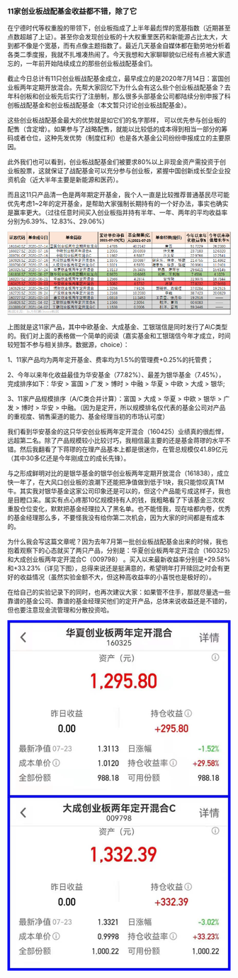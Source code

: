 ### 11家创业板战配基金收益都不错，除了它

在宁德时代等权重股的带领下，创业板指成了上半年最彪悍的宽基指数（近期甚至点数超越了上证）。甚至你会发现创业板的十大权重里医药和新能源占比太大，大到都不像是个宽基，而有点像主题指数了。最近几天基金自媒体都在勤劳地分析着各类二季度报，我就不扎堆凑热闹了。今天我想和大家聊聊貌似已经有点被大家遗忘的，一年前开始陆续成立的那些创业板战配基金们。

截止今日总计有11只创业板战配基金成立，最早成立的是2020年7月14日：富国创业板两年定期开放混合。先帮大家回忆下为什么会有这么些个创业板战配基金？去年科创板和创业板先后实行了注册制，那么很多头部基金公司都陆续分别申报了科创板战配基金和创业板战配基金（本文暂只讨论创业板战配基金）。

这些创业板战配基金最大的优势就是如它们的名字那样， 可以优先参与创业板的配售（含定增）。如果参与了战略配售，就能以比较低的成本得到相当一部分的筹码或者仓位，这种先发优势（制度红利）也是各大基金公司纷纷申报成立的主要原因。

此外我们也可以看到，创业板战配基金们被要求80%以上非现金资产需投资于创业板股票，这就保证了战配基金可以充分参与创业板，紧握中国创新成长型企业投资机会（近大半年主要是新能源和医药）。

而且这11只产品清一色是两年期定开基金，我个人一直是比较推荐普通基民尽可能优先考虑1~2年的定开基金，是帮助大家强制长期持有的一个好办法，事实也确实是赢率更大。（过往任意时间买入创业板指并持有半年、一年、两年的平均收益率分别为6.39%、12.83%、29.06%）

![产品列表](../img/cyb-zp-1.png)

上图就是这11家产品，其中中欧基金、大成基金、工银瑞信是同时发行了A\C类型的。我们对上面的表格做一个简单的阅读（嘉实基金和工银瑞信今年才成立，时间较短暂不参与相关排序。数据源，choice）：

1、11家产品均为两年定开基金、费率均为1.5%的管理费+0.25%的托管费；

2、今年以来年化收益最佳为华安基金（77.82%）、最差为银华基金（7.45%），完成排序如下：华安 > 富国 > 广发 > 博时 > 中融 > 华夏 > 中欧 > 大成 > 银华;

3、11家产品规模排序（A/C类合并计算）：富国 > 大成 > 华夏 > 中欧 > 银华 > 广发 > 博时 > 华安 > 中融。（因为是定开，所以规模排名仅代表的基金公司对产品的重视度、销售渠道的能力、基金经理当初的市场认可度）

我们看到华安基金的这只华安创业板两年定开混合（160425）业绩真的很彪悍，远超第二名。除了产品规模较小比较讨巧，我相信最主要的还是基金蒋璆的水平不错。然后我翻看了下蒋璆的在理产品基本上都是很迷你，在管总规模仅41.89亿元（其中30多亿还是今年刚成立的成长先锋）。

与之形成鲜明对比的是银华基金的银华创业板两年定期开放混合（161838），成立快一年了，在大风口创业板的浪潮下还能把净值做到低于1块，我只能惊叹真TM牛。其实我对银华基金这家公司印象还是可以的，但这个产品能亏成这样子，我也是目瞪口呆。属实有点心疼那10亿规模持有人的钱，我粗略看了下该基金三次权重股仓位变化，默默把基金经理拉入了黑名单。也不能怪我，现在啥都内卷，优秀的基金经理那么多，不要怪我没有给你第二次机会，因为大家的时间都是有成本的。

为什么我会写这篇文章呢？因为去年7月第一批创业板战配基金出来的时候，我也抱着观察下的心态就买了两只产品，分别是：华夏创业板两年定开混合（160325）和大成创业板两年定开混合C（009798） 。买入以来最新收益率分别是+29.58%和+33.23%（详见下图），总得来说还是挺满意的，希望明年打开赎回之时会有更好的收益情况（虽然实验金额不大，但这种高收益率的小喜悦也是极好的）。

在给自己的实验记录下的同时，也再次建议大家：如果管不住手，那就尽量选一些靠谱的基金公司、靠谱的基金经理买他们的定开产品，总体来说收益还是不错的，但也要注意现金流管理和分散投资哈。

![购买业绩](../img/cyb-zp-2.jpg)


